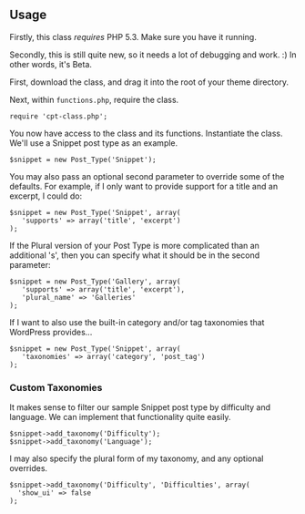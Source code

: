 ## Usage

Firstly, this class *requires* PHP 5.3. Make sure you have it running.

Secondly, this is still quite new, so it needs
a lot of debugging and work. :) In other words, it's Beta. 

First, download the class, and drag it into the root of your theme directory. 

Next, within `functions.php`, require the class.

    require 'cpt-class.php';

You now have access to the class and its functions. Instantiate the class.
We'll use a Snippet post type as an example.

    $snippet = new Post_Type('Snippet');

You may also pass an optional second parameter to override some of the
defaults. For example, if I only want to provide support for a title and an
excerpt, I could do:

    $snippet = new Post_Type('Snippet', array(
       'supports' => array('title', 'excerpt')
    );

If the Plural version of your Post Type is more complicated than an additional 's', then you can specify 
what it should be in the second parameter:
    
    $snippet = new Post_Type('Gallery', array(
       'supports' => array('title', 'excerpt'),
       'plural_name' => 'Galleries'
    );

If I want to also use the built-in category and/or tag taxonomies that WordPress provides...

    $snippet = new Post_Type('Snippet', array(
       'taxonomies' => array('category', 'post_tag')
    );

### Custom Taxonomies

It makes sense to filter our sample Snippet post type by difficulty and language. We can implement that functionality quite easily.

    $snippet->add_taxonomy('Difficulty');
    $snippet->add_taxonomy('Language');

I may also specify the plural form of my taxonomy, and any optional overrides. 

    $snippet->add_taxonomy('Difficulty', 'Difficulties', array(
      'show_ui' => false
    );
